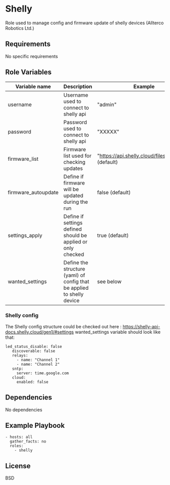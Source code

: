 Shelly
=========

Role used to manage config and firmware update of shelly devices (Allterco Robotics Ltd.)

Requirements
------------

No specific requirements

Role Variables
--------------

Variable name | Description | Example
 --- | --- | ---
username | Username used to connect to shelly api | "admin"
password | Password used to connect to shelly api | "XXXXX"
firmware_list | Firmware list used for checking updates | "https://api.shelly.cloud/files/firmware" (default)
firmware_autoupdate | Define if firmware will be updated during the run | false (default)
settings_apply | Define if settings defined should be applied or only checked | true (default)
wanted_settings | Define the structure (yaml) of config that be applied to shelly device |  see below

### Shelly config
The Shelly config structure could be checked out here : https://shelly-api-docs.shelly.cloud/gen1/#settings
wanted_settings variable should look like that:

```
led_status_disable: false
   discoverable: false
   relays:
     - name: "Channel 1"
     - name: "Channel 2"
   sntp:
     server: time.google.com
   cloud:
     enabled: false
```



Dependencies
------------

No dependencies

Example Playbook
----------------

```
- hosts: all
  gather_facts: no
  roles:
    - shelly

```

License
-------

BSD
